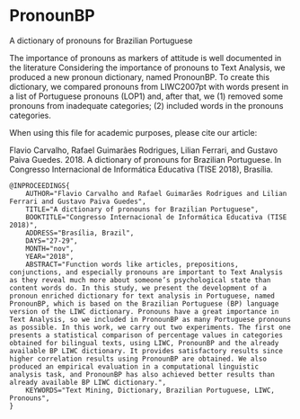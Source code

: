 # PronounBP
A dictionary of pronouns for Brazilian Portuguese

The importance of pronouns as markers of attitude is well documented in the literature 
Considering the importance of pronouns to Text Analysis, we produced a new pronoun dictionary, named PronounBP. To create this dictionary, we compared pronouns from LIWC2007pt with words present in a list of Portuguese pronouns (LOP1) and, after that, we (1) removed some pronouns from inadequate categories; (2) included words in the pronouns categories.

When using this file for academic purposes, please cite our article:

Flavio Carvalho, Rafael Guimarães Rodrigues, Lilian Ferrari, and Gustavo Paiva Guedes. 2018. A dictionary of pronouns for Brazilian Portuguese. In Congresso Internacional de Informática Educativa (TISE 2018), Brasília.

```
@INPROCEEDINGS{
    AUTHOR="Flavio Carvalho and Rafael Guimarães Rodrigues and Lilian Ferrari and Gustavo Paiva Guedes",
    TITLE="A dictionary of pronouns for Brazilian Portuguese",
    BOOKTITLE="Congresso Internacional de Informática Educativa (TISE 2018)",
    ADDRESS="Brasília, Brazil",
    DAYS="27-29",
    MONTH="nov",
    YEAR="2018",
    ABSTRACT="Function words like articles, prepositions, conjunctions, and especially pronouns are important to Text Analysis as they reveal much more about someone’s psychological state than content words do. In this study, we present the development of a pronoun enriched dictionary for text analysis in Portuguese, named PronounBP, which is based on the Brazilian Portuguese (BP) language version of the LIWC dictionary. Pronouns have a great importance in Text Analysis, so we included in PronounBP as many Portuguese pronouns as possible. In this work, we carry out two experiments. The first one presents a statistical comparison of percentage values in categories obtained for bilingual texts, using LIWC, PronounBP and the already available BP LIWC dictionary. It provides satisfactory results since higher correlation results using PronounBP are obtained. We also produced an empirical evaluation in a computational linguistic analysis task, and PronounBP has also achieved better results than already available BP LIWC dictionary.",
    KEYWORDS="Text Mining, Dictionary, Brazilian Portuguese, LIWC, Pronouns",
}
```

